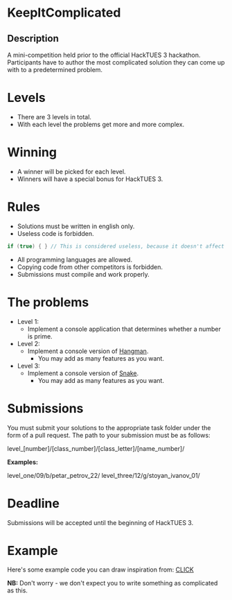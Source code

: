 # KeepItComplicated

## Description

A mini-competition held prior to the official HackTUES 3 hackathon.
Participants have to author the most complicated solution they can come up with to a predetermined problem.

# Levels
- There are 3 levels in total. 
- With each level the problems get more and more complex.

# Winning

- A winner will be picked for each level.
- Winners will have a special bonus for HackTUES 3.

# Rules

- Solutions must be written in english only.
- Useless code is forbidden.
```C
if (true) { } // This is considered useless, because it doesn't affect the program behaviour in any way.
```
- All programming languages are allowed.
- Copying code from other competitors is forbidden.
- Submissions must compile and work properly.

# The problems

- Level 1:
  - Implement a console application that determines whether a number is prime.
- Level 2:
  - Implement a console version of [Hangman](https://en.wikipedia.org/wiki/Hangman_(game)).
    - You may add as many features as you want.
- Level 3:
  - Implement a console version of [Snake](https://en.wikipedia.org/wiki/Snake_(video_game)).
    - You may add as many features as you want.

# Submissions

You must submit your solutions to the appropriate task folder under the form of a pull request.
The path to your submission must be as follows:

level_[number]/[class_number]/[class_letter]/[name_number]/

**Examples:**

level_one/09/b/petar_petrov_22/
level_three/12/g/stoyan_ivanov_01/

# Deadline

Submissions will be accepted until the beginning of HackTUES 3.

# Example

Here's some example code you can draw inspiration from: [CLICK](https://github.com/EnterpriseQualityCoding/FizzBuzzEnterpriseEdition)

**NB:** Don't worry - we don't expect you to write something as complicated as this.
